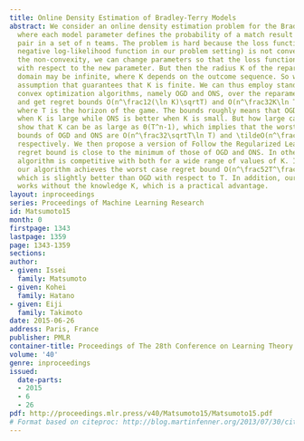 ```yaml
---
title: Online Density Estimation of Bradley-Terry Models
abstract: We consider an online density estimation problem for the Bradley-Terry model,
  where each model parameter defines the probability of a match result between any
  pair in a set of n teams. The problem is hard because the loss function (i.e., the
  negative log-likelihood function in our problem setting) is not convex. To avoid
  the non-convexity, we can change parameters so that the loss function becomes convex
  with respect to the new parameter. But then the radius K of the reparameterized
  domain may be infinite, where K depends on the outcome sequence. So we put a mild
  assumption that guarantees that K is finite. We can thus employ standard online
  convex optimization algorithms, namely OGD and ONS, over the reparameterized domain,
  and get regret bounds O(n^\frac12(\ln K)\sqrtT) and O(n^\frac32K\ln T), respectively,
  where T is the horizon of the game. The bounds roughly means that OGD is better
  when K is large while ONS is better when K is small. But how large can K be? We
  show that K can be as large as Θ(T^n-1), which implies that the worst case regret
  bounds of OGD and ONS are O(n^\frac32\sqrtT\ln T) and \tildeO(n^\frac32(T)^n-1),
  respectively. We then propose a version of Follow the Regularized Leader, whose
  regret bound is close to the minimum of those of OGD and ONS. In other words, our
  algorithm is competitive with both for a wide range of values of K. In particular,
  our algorithm achieves the worst case regret bound O(n^\frac52T^\frac13 \ln T),
  which is slightly better than OGD with respect to T. In addition, our algorithm
  works without the knowledge K, which is a practical advantage.
layout: inproceedings
series: Proceedings of Machine Learning Research
id: Matsumoto15
month: 0
firstpage: 1343
lastpage: 1359
page: 1343-1359
sections: 
author:
- given: Issei
  family: Matsumoto
- given: Kohei
  family: Hatano
- given: Eiji
  family: Takimoto
date: 2015-06-26
address: Paris, France
publisher: PMLR
container-title: Proceedings of The 28th Conference on Learning Theory
volume: '40'
genre: inproceedings
issued:
  date-parts:
  - 2015
  - 6
  - 26
pdf: http://proceedings.mlr.press/v40/Matsumoto15/Matsumoto15.pdf
# Format based on citeproc: http://blog.martinfenner.org/2013/07/30/citeproc-yaml-for-bibliographies/
---
```


